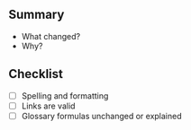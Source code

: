 ## Summary

- What changed?
- Why?

## Checklist

- [ ] Spelling and formatting
- [ ] Links are valid
- [ ] Glossary formulas unchanged or explained
